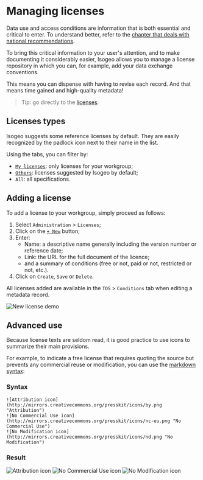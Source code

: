 # Managing licenses

Data use and access conditions are information that is both essential and critical to enter. To understand better, refer to the [chapter that deals with national recommendations](http://georezo.net/wiki/main/donnees/inspire/aide_a_la_saisie_des_metadonnees_inspire#contraintes_en_matiere_d_acces_et_d_utilisation).

To bring this critical information to your user&apos;s attention, and to make documenting it considerably easier, Isogeo allows you to manage a license repository in which you can, for example, add your data exchange conventions.

This means you can dispense with having to revise each record. And that means time gained and high-quality metadata!

> Tip: go directly to the [licenses](https://app.isogeo.com/admin/licenses).

## Licenses types

Isogeo suggests some reference licenses by default. They are easily recognized by the padlock icon next to their name in the list.

Using the tabs, you can filter by:
* [`My licenses`](https://app.isogeo.com/admin/licenses/owned): only licenses for your workgroup;
* [`Others`](https://app.isogeo.com/admin/licenses/shared): licenses suggested by Isogeo by default;
* `All`: all specifications.

## Adding a license

To add a license to your workgroup, simply proceed as follows:

1.	Select `Administration` > `Licenses`;
2.	Click on the [`+ New`](https://app.isogeo.com/admin/licenses/new) button;
3.	Enter:
    * Name: a descriptive name generally including the version number or reference date;
    * Link: the URL for the full document of the licence;
    * and a summary of conditions (free or not, paid or not, restricted or not, etc.).
4.	Click on `Create`, `Save` or `Delete`.

All licenses added are available in the `TOS` > `Conditions` tab when editing a metadata record.

![New license demo](/images/adm_licenses_add.gif "Adding a new license")

## Advanced use

Because license texts are seldom read, it is good practice to use icons to summarize their main provisions.

For example, to indicate a free license that requires quoting the source but prevents any commercial reuse or modification, you can use the [markdown syntax](/en/features/documentation/syntax_markdown.html):

### Syntax

```no-highlight
![Attribution icon](http://mirrors.creativecommons.org/presskit/icons/by.png "Attribution")
![No Commercial Use icon](http://mirrors.creativecommons.org/presskit/icons/nc-eu.png "No Commercial Use")
![No Modification icon](http://mirrors.creativecommons.org/presskit/icons/nd.png "No Modification")
```

### Result

![Attribution icon](http://mirrors.creativecommons.org/presskit/icons/by.png "Attribution")
![No Commercial Use icon](http://mirrors.creativecommons.org/presskit/icons/nc-eu.png "No Commercial Use")
![No Modification icon](http://mirrors.creativecommons.org/presskit/icons/nd.png "No Modification")
